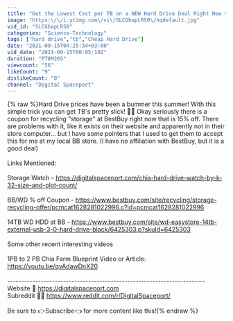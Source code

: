```yaml
---
title: "Get the Lowest Cost per TB on a NEW Hard Drive Deal Right Now 😎 One Simple Trick 🐱‍👤"
image: "https:\/\/i.ytimg.com\/vi\/SLCGbapLRS0\/hqdefault.jpg"
vid_id: "SLCGbapLRS0"
categories: "Science-Technology"
tags: ["hard drive","tb","Cheap Hard Drive"]
date: "2021-09-15T04:25:34+03:00"
vid_date: "2021-09-15T00:05:19Z"
duration: "PT8M26S"
viewcount: "56"
likeCount: "9"
dislikeCount: "0"
channel: "Digital Spaceport"
---
```

{% raw %}Hard Drive prices have been a bummer this summer! With this simple trick you can get TB's pretty slick!  🤣🤣 Okay seriously there is a coupon for recycling &quot;storage&quot; at BestBuy right now that is 15% off. There are problems with it, like it exists on their website and apparently not in their store computer... but I have some pointers that I used to get them to accept this for me at my local BB store. (I have no affiliation with BestBuy, but it is a good deal)<br /><br />Links Mentioned:<br /><br />Storage Watch - <a rel="nofollow" target="blank" href="https://digitalspaceport.com/chia-hard-drive-watch-by-k-32-size-and-plot-count/">https://digitalspaceport.com/chia-hard-drive-watch-by-k-32-size-and-plot-count/</a><br /><br />BB/WD % off Coupon - <a rel="nofollow" target="blank" href="https://www.bestbuy.com/site/recycling/storage-recycling-offer/pcmcat1628281022996.c?id=pcmcat1628281022996">https://www.bestbuy.com/site/recycling/storage-recycling-offer/pcmcat1628281022996.c?id=pcmcat1628281022996</a><br /><br />14TB WD HDD at BB - <a rel="nofollow" target="blank" href="https://www.bestbuy.com/site/wd-easystore-14tb-external-usb-3-0-hard-drive-black/6425303.p?skuId=6425303">https://www.bestbuy.com/site/wd-easystore-14tb-external-usb-3-0-hard-drive-black/6425303.p?skuId=6425303</a><br /><br />Some other recent interesting videos<br /><br />1PB to 2 PB Chia Farm Blueprint Video or Article: <a rel="nofollow" target="blank" href="https://youtu.be/qvAdawDnX20">https://youtu.be/qvAdawDnX20</a><br /><br />-----------------------------------------------------------------------<br />Website 🚀 <a rel="nofollow" target="blank" href="https://digitalspaceport.com">https://digitalspaceport.com</a><br />Subreddit 🐱‍🚀 <a rel="nofollow" target="blank" href="https://www.reddit.com/r/DigitalSpaceport/">https://www.reddit.com/r/DigitalSpaceport/</a><br /><br />Be sure to 👉Subscribe👈 for more content like this!{% endraw %}

